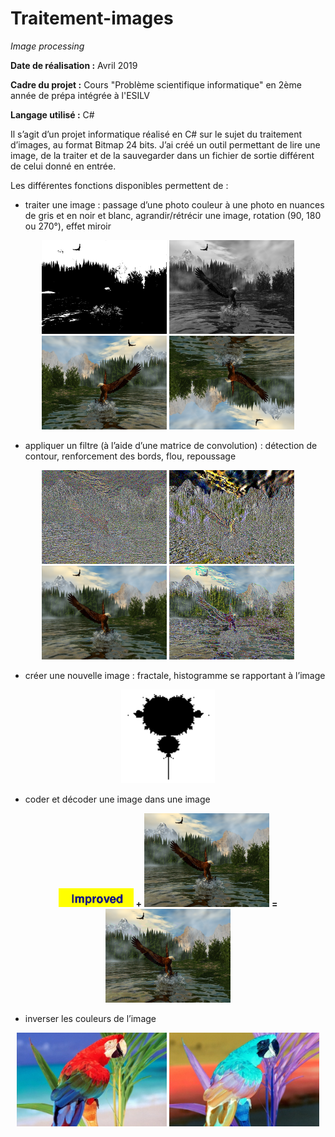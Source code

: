 # Traitement-images

*Image processing*

**Date de réalisation :** Avril 2019

**Cadre du projet :** Cours "Problème scientifique informatique" en 2ème année de prépa intégrée à l'ESILV

**Langage utilisé :** C#

Il s’agit d’un projet informatique réalisé en C# sur le sujet du traitement d’images, au format Bitmap 24 bits.
J’ai créé un outil permettant de lire une image, de la traiter et de la sauvegarder dans un fichier de sortie différent de celui donné en entrée.

Les différentes fonctions disponibles permettent de :

-	traiter une image : passage d’une photo couleur à une photo en nuances de gris et en noir et blanc, agrandir/rétrécir une image, rotation (90, 180 ou 270°), effet miroir

<p align="center">
  <img src="./Images/lac_en_montagne_En_Noir_Ou_Blanc.bmp" height="150">
  <img src="./Images/lac_en_montagne_En_Gris.bmp" height="150">
  <img src="./Images/lac_en_montagne_Miroir.bmp" height="150">
  <img src="./Images/lac_en_montagne_Rotation_180.bmp" height="150">
</p>

-	appliquer un filtre (à l’aide d’une matrice de convolution) : détection de contour, renforcement des bords, flou, repoussage

<p align="center">
  <img src="./Images/lac_en_montagne_Contours.bmp" height="150">
  <img src="./Images/lac_en_montagne_Renforcement_Bords.bmp" height="150">
  <img src="./Images/lac_en_montagne_Flou.bmp" height="150">
  <img src="./Images/lac_en_montagne_Repoussage.bmp" height="150">
</p>

-	créer une nouvelle image : fractale, histogramme se rapportant à l’image

<p align="center">
  <img src="./Images/Fractale.bmp" height="150">
</p>

-	coder et décoder une image dans une image

<p align="center">
  <img src="./Images/ImprovedLogo.bmp" height="30"> <b>+</b>
  <img src="./Images/lac_en_montagne.bmp" height="150"> <b>=</b>
  <img src="./Images/lac+logo.bmp" height="150">
</p>

-	inverser les couleurs de l’image

<p align="center">
  <img src="./Images/coco.bmp" height="150">
  <img src="./Images/coco_couleurs_inverses.bmp" height="150">
</p>
